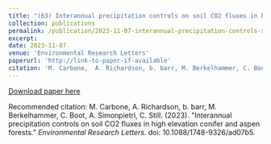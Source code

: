 ```yaml
---
title: "(63) Interannual precipitation controls on soil CO2 fluxes in high elevation conifer and aspen forests"
collection: publications
permalink: /publication/2023-11-07-interannual-precipitation-controls-soil-co2
excerpt:
date: 2023-11-07
venue: 'Environmental Research Letters'
paperurl: 'http://link-to-paper-if-available'
citation: 'M. Carbone,  A. Richardson, b. barr, M. Berkelhammer, C. Boot, A. Simonpietri, C. Still. (2023). "Interannual precipitation controls on soil CO2 fluxes in high elevation conifer and aspen forests." <i>Environmental Research Letters</i>. doi: 10.1088/1748-9326/ad07b5.'
---
```


[Download paper here](http://link-to-paper-if-available)

Recommended citation: M. Carbone,  A. Richardson, b. barr, M. Berkelhammer, C. Boot, A. Simonpietri, C. Still. (2023). "Interannual precipitation controls on soil CO2 fluxes in high elevation conifer and aspen forests." <i>Environmental Research Letters</i>. doi: 10.1088/1748-9326/ad07b5.
